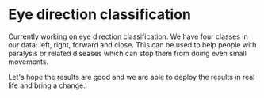 # Eye direction classification

Currently working on eye direction classification. We have four classes in our data: left, right, forward and close. This can be used to help people with paralysis or related diseases which can stop them from doing even small movements.

Let's hope the results are good and we are able to deploy the results in real life and bring a change.
